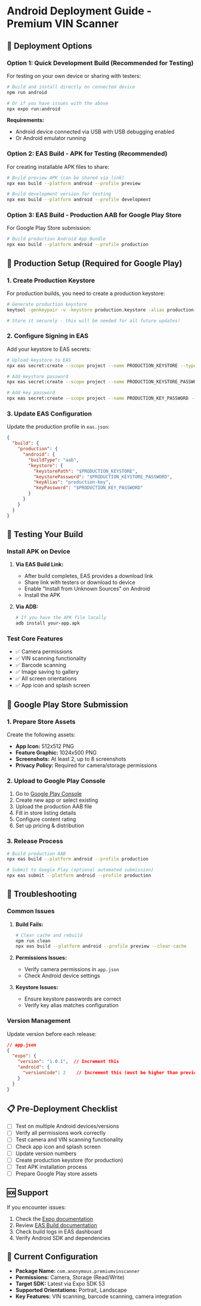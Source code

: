 # Android Deployment Guide - Premium VIN Scanner

## 🚀 Deployment Options

### Option 1: Quick Development Build (Recommended for Testing)

For testing on your own device or sharing with testers:

```bash
# Build and install directly on connected device
npm run android

# Or if you have issues with the above
npx expo run:android
```

**Requirements:**
- Android device connected via USB with USB debugging enabled
- Or Android emulator running

### Option 2: EAS Build - APK for Testing (Recommended)

For creating installable APK files to share:

```bash
# Build preview APK (can be shared via link)
npx eas build --platform android --profile preview

# Build development version for testing
npx eas build --platform android --profile development
```

### Option 3: EAS Build - Production AAB for Google Play Store

For Google Play Store submission:

```bash
# Build production Android App Bundle
npx eas build --platform android --profile production
```

## 🔐 Production Setup (Required for Google Play)

### 1. Create Production Keystore

For production builds, you need to create a production keystore:

```bash
# Generate production keystore
keytool -genkeypair -v -keystore production.keystore -alias production-key -keyalg RSA -keysize 2048 -validity 10000

# Store it securely - this will be needed for all future updates!
```

### 2. Configure Signing in EAS

Add your keystore to EAS secrets:

```bash
# Upload keystore to EAS
npx eas secret:create --scope project --name PRODUCTION_KEYSTORE --type file --value ./production.keystore

# Add keystore password
npx eas secret:create --scope project --name PRODUCTION_KEYSTORE_PASSWORD --value YOUR_KEYSTORE_PASSWORD

# Add key password  
npx eas secret:create --scope project --name PRODUCTION_KEY_PASSWORD --value YOUR_KEY_PASSWORD
```

### 3. Update EAS Configuration

Update the production profile in `eas.json`:

```json
{
  "build": {
    "production": {
      "android": {
        "buildType": "aab",
        "keystore": {
          "keystorePath": "$PRODUCTION_KEYSTORE",
          "keystorePassword": "$PRODUCTION_KEYSTORE_PASSWORD",
          "keyAlias": "production-key",
          "keyPassword": "$PRODUCTION_KEY_PASSWORD"
        }
      }
    }
  }
}
```

## 📱 Testing Your Build

### Install APK on Device

1. **Via EAS Build Link:**
   - After build completes, EAS provides a download link
   - Share link with testers or download to device
   - Enable "Install from Unknown Sources" on Android
   - Install the APK

2. **Via ADB:**
   ```bash
   # If you have the APK file locally
   adb install your-app.apk
   ```

### Test Core Features

- ✅ Camera permissions
- ✅ VIN scanning functionality  
- ✅ Barcode scanning
- ✅ Image saving to gallery
- ✅ All screen orientations
- ✅ App icon and splash screen

## 🏪 Google Play Store Submission

### 1. Prepare Store Assets

Create the following assets:

- **App Icon:** 512x512 PNG
- **Feature Graphic:** 1024x500 PNG  
- **Screenshots:** At least 2, up to 8 screenshots
- **Privacy Policy:** Required for camera/storage permissions

### 2. Upload to Google Play Console

1. Go to [Google Play Console](https://play.google.com/console)
2. Create new app or select existing
3. Upload the production AAB file
4. Fill in store listing details
5. Configure content rating
6. Set up pricing & distribution

### 3. Release Process

```bash
# Build production AAB
npx eas build --platform android --profile production

# Submit to Google Play (optional automated submission)
npx eas submit --platform android --profile production
```

## 🔧 Troubleshooting

### Common Issues

1. **Build Fails:**
   ```bash
   # Clear cache and rebuild
   npm run clean
   npx eas build --platform android --profile preview --clear-cache
   ```

2. **Permissions Issues:**
   - Verify camera permissions in `app.json`
   - Check Android device settings

3. **Keystore Issues:**
   - Ensure keystore passwords are correct
   - Verify key alias matches configuration

### Version Management

Update version before each release:

```json
// app.json
{
  "expo": {
    "version": "1.0.1",  // Increment this
    "android": {
      "versionCode": 2    // Increment this (must be higher than previous)
    }
  }
}
```

## 📋 Pre-Deployment Checklist

- [ ] Test on multiple Android devices/versions
- [ ] Verify all permissions work correctly
- [ ] Test camera and VIN scanning functionality
- [ ] Check app icon and splash screen
- [ ] Update version numbers
- [ ] Create production keystore (for production)
- [ ] Test APK installation process
- [ ] Prepare Google Play store assets

## 🆘 Support

If you encounter issues:

1. Check the [Expo documentation](https://docs.expo.dev)
2. Review [EAS Build documentation](https://docs.expo.dev/build/introduction/)
3. Check build logs in EAS dashboard
4. Verify Android SDK and dependencies

## 📄 Current Configuration

- **Package Name:** `com.anonymous.premiumvinscanner`
- **Permissions:** Camera, Storage (Read/Write)
- **Target SDK:** Latest via Expo SDK 53
- **Supported Orientations:** Portrait, Landscape
- **Key Features:** VIN scanning, barcode scanning, camera integration 